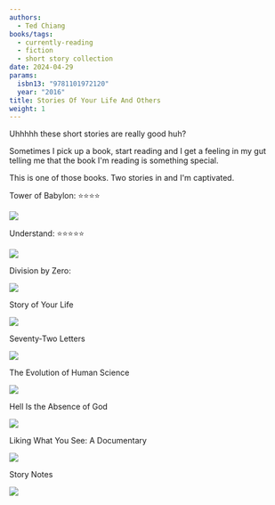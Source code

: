 ```yaml
---
authors:
  - Ted Chiang
books/tags:
  - currently-reading
  - fiction
  - short story collection
date: 2024-04-29
params:
  isbn13: "9781101972120"
  year: "2016"
title: Stories Of Your Life And Others
weight: 1
---
```


Uhhhhh these short stories are really good huh?

Sometimes I pick up a book, start reading and I get a feeling in my gut telling me that the book I'm reading is something special.

This is one of those books. Two stories in and I'm captivated.

<!--more-->

Tower of Babylon: ⭐⭐⭐⭐

![](droptheball)

Understand: ⭐⭐⭐⭐⭐

![](explain)

Division by Zero:

![](wtf)

Story of Your Life

![](wtf)

Seventy-Two Letters

![](wtf)

The Evolution of Human Science

![](wtf)

Hell Is the Absence of God

![](wtf)

Liking What You See: A Documentary

![](wtf)

Story Notes

![](wtf)